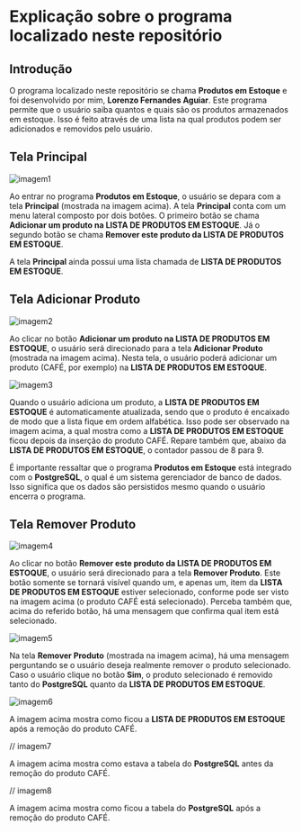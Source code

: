 # Explicação sobre o programa localizado neste repositório

## Introdução

O programa localizado neste repositório se chama **Produtos em Estoque** e foi desenvolvido por mim, **Lorenzo Fernandes Aguiar**. Este programa permite que o usuário saiba quantos e quais são os produtos armazenados em estoque. Isso é feito através de uma lista na qual produtos podem ser adicionados e removidos pelo usuário.

## Tela Principal

<img alt="imagem1" src="https://github.com/user-attachments/assets/75fab4c2-93b0-405a-87e9-d95812b50eb5">

Ao entrar no programa **Produtos em Estoque**, o usuário se depara com a tela **Principal** (mostrada na imagem acima). A tela **Principal** conta com um menu lateral composto por dois botões. O primeiro botão se chama **Adicionar um produto na LISTA DE PRODUTOS EM ESTOQUE**. Já o segundo botão se chama **Remover este produto da LISTA DE PRODUTOS EM ESTOQUE**.

A tela **Principal** ainda possui uma lista chamada de **LISTA DE PRODUTOS EM ESTOQUE**.

## Tela Adicionar Produto

<img alt="imagem2" src="https://github.com/user-attachments/assets/e5eb7dc2-ab0f-459a-ae5d-30ad444d3065">

Ao clicar no botão **Adicionar um produto na LISTA DE PRODUTOS EM ESTOQUE**, o usuário será direcionado para a tela **Adicionar Produto** (mostrada na imagem acima). Nesta tela, o usuário poderá adicionar um produto (CAFÉ, por exemplo) na **LISTA DE PRODUTOS EM ESTOQUE**.

<img alt="imagem3" src="https://github.com/user-attachments/assets/5aa1b27e-6581-4973-99d8-e59e33981199">

Quando o usuário adiciona um produto, a **LISTA DE PRODUTOS EM ESTOQUE** é automaticamente atualizada, sendo que o produto é encaixado de modo que a lista fique em ordem alfabética. Isso pode ser observado na imagem acima, a qual mostra como a **LISTA DE PRODUTOS EM ESTOQUE** ficou depois da inserção do produto CAFÉ. Repare também que, abaixo da **LISTA DE PRODUTOS EM ESTOQUE**, o contador passou de 8 para 9.

É importante ressaltar que o programa **Produtos em Estoque** está integrado com o **PostgreSQL**, o qual é um sistema gerenciador de banco de dados. Isso significa que os dados são persistidos mesmo quando o usuário encerra o programa.

## Tela Remover Produto

<img alt="imagem4" src="https://github.com/user-attachments/assets/77d661da-570a-4706-9d45-2f244e534a01">

Ao clicar no botão **Remover este produto da LISTA DE PRODUTOS EM ESTOQUE**, o usuário será direcionado para a tela **Remover Produto**. Este botão somente se tornará visível quando um, e apenas um, item da **LISTA DE PRODUTOS EM ESTOQUE** estiver selecionado, conforme pode ser visto na imagem acima (o produto CAFÉ está selecionado). Perceba também que, acima do referido botão, há uma mensagem que confirma qual item está selecionado.

<img alt="imagem5" src="https://github.com/user-attachments/assets/3d0bff74-35fb-4909-8bd1-8143c192edf5">

Na tela **Remover Produto** (mostrada na imagem acima), há uma mensagem perguntando se o usuário deseja realmente remover o produto selecionado. Caso o usuário clique no botão **Sim**, o produto selecionado é removido tanto do **PostgreSQL** quanto da **LISTA DE PRODUTOS EM ESTOQUE**.

<img alt="imagem6" src="https://github.com/user-attachments/assets/c019ab22-8ee1-4a87-8d5c-3a64c850d76a">

A imagem acima mostra como ficou a **LISTA DE PRODUTOS EM ESTOQUE** após a remoção do produto CAFÉ.

// imagem7

A imagem acima mostra como estava a tabela do **PostgreSQL** antes da remoção do produto CAFÉ.

// imagem8

A imagem acima mostra como ficou a tabela do **PostgreSQL** após a remoção do produto CAFÉ.

